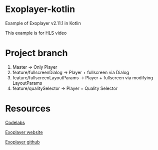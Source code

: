 # Exoplayer-kotlin

Example of Exoplayer v2.11.1 in Kotlin

This example is for HLS video

# Project branch

1. Master -> Only Player
2. feature/fullscreenDialog -> Player + fullscreen via Dialog
3. feature/fullscreenLayoutParams -> Player + fullscreen via modifying LayoutParams
4. feature/qualitySelector -> Player + Quality Selector

# Resources

[Codelabs](https://codelabs.developers.google.com/codelabs/exoplayer-intro/#0)

[Exoplayer website](https://exoplayer.dev/)

[Exoplayer github](https://github.com/google/ExoPlayer)
